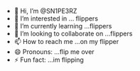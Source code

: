 - 👋 Hi, I’m @SN1PE3RZ
- 👀 I’m interested in ... flippers
- 🌱 I’m currently learning ...flippers
- 💞️ I’m looking to collaborate on ...flippers
- 📫 How to reach me ...on my flipper
- 😄 Pronouns: ...flip me over
- ⚡ Fun fact: ...im flipping 

<!---
SN1PE3RZ/SN1PE3RZ is a ✨ special ✨ repository because its `README.md` (this file) appears on your GitHub profile.
You can click the Preview link to take a look at your changes.
--->
